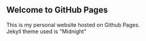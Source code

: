 ## Welcome to GitHub Pages
This is my personal website hosted on Github Pages.<br/>
Jekyll theme used is "Midnight"
